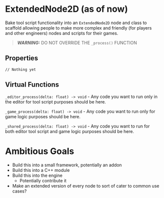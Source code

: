 # ExtendedNode2D (as of now)
Bake tool script functionality into an `ExtendedNode2D` node and class to scaffold allowing people to make more complex and friendly (for players and other engineers) nodes and scripts for their games.

> **_WARNING:_** DO NOT OVERRIDE THE `_process()` FUNCTION

## Properties

`// Nothing yet`

## Virtual Functions

`_editor_process(delta: float) -> void` - Any code you want to run only in the editor for tool script purposes should be here.

`_game_process(delta: float) -> void` - Any code you want to run only for game logic purposes should be here.

`_shared_process(delta: float) -> void` - Any code you want to run for both editor tool script and game logic purposes should be here.

# Ambitious Goals
- Build this into a small framework, potentially an addon
- Build this into a C++ module
- Build this into the engine
    - Potentially contribute it
- Make an extended version of every node to sort of cater to common use cases?